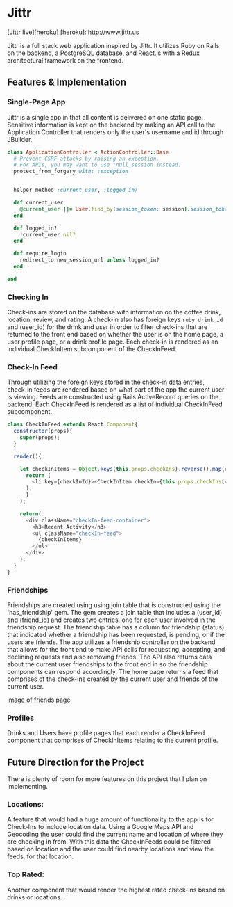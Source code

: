 # Jittr

[Jittr live][heroku]
[heroku]: http://www.jittr.us

Jittr is a full stack web application inspired by Jittr. It utilizes Ruby
on Rails on the backend, a PostgreSQL database, and React.js with a Redux
architectural framework on the frontend.

## Features & Implementation

### Single-Page App

Jittr is a single app in that all content is delivered on one static page.
Sensitive information is kept on the backend by making an API call to the
Application Controller that renders only the user's username and id through
JBuilder.

```ruby
class ApplicationController < ActionController::Base
  # Prevent CSRF attacks by raising an exception.
  # For APIs, you may want to use :null_session instead.
  protect_from_forgery with: :exception


  helper_method :current_user, :logged_in?

  def current_user
    @current_user ||= User.find_by(session_token: session[:session_token])
  end

  def logged_in?
    !current_user.nil?
  end

  def require_login
    redirect_to new_session_url unless logged_in?
  end

end
```

### Checking In

Check-ins are stored on the database with information on the coffee drink, location,
review, and rating. A check-in also has foreign keys ```ruby drink_id ``` and (user_id) for the
drink and user in order to filter check-ins that are returned to the front end based on whether
the user is on the home page, a user profile page, or a drink profile page. Each
check-in is rendered as an individual CheckInItem subcomponent of the CheckInFeed.

### Check-In Feed

Through utilizing the foreign keys stored in the check-in data entries, check-in feeds
are rendered based on what part of the app the current user is viewing. Feeds are constructed
using Rails ActiveRecord queries on the backend. Each CheckInFeed is rendered as a list
of individual CheckInFeed subcomponent.

```javascript
class CheckInFeed extends React.Component{
  constructor(props){
    super(props);
  }

  render(){

    let checkInItems = Object.keys(this.props.checkIns).reverse().map(checkInId => {
      return (
        <li key={checkInId}><CheckInItem checkIn={this.props.checkIns[checkInId]} /></li>
      );
      }
    );

    return(
      <div className="checkIn-feed-container">
        <h3>Recent Activity</h3>
        <ul className="checkIn-feed">
          {checkInItems}
        </ul>
      </div>
    );
  }
}
```

### Friendships

Friendships are created using using join table that is constructed using the 'has_friendship' gem.
The gem creates a join table that includes a (user_id) and (friend_id) and creates two entries, one
for each user involved in the friendship request. The friendship table has a column for friendship
(status) that indicated whether a friendship has been requested, is pending, or if the users are friends.
The app utilizes a friendship controller on the backend that allows for the front end to make API calls
for requesting, accepting, and declining requests and also removing friends. The API also returns data
about the current user friendships to the front end in so the friendship components can respond accordingly.
The home page returns a feed that comprises of the check-ins created by the current user and friends of
the current user.

[image of friends page](docs/Friends-page.png)

### Profiles

Drinks and Users have profile pages that each render a CheckInFeed component
that comprises of CheckInItems relating to the current profile.


## Future Direction for the Project

There is plenty of room for more features on this project that I plan on implementing.

### Locations:

A feature that would had a huge amount of functionality to the app is for Check-Ins to
include location data. Using a Google Maps API and Geocoding  the user could find the current
name and location of where they are checking in from. With this data the CheckInFeeds
could be filtered based on location and the user could find nearby locations and view the feeds,
for that location.

### Top Rated:

Another component that would render the highest rated check-ins based on
drinks or locations.
